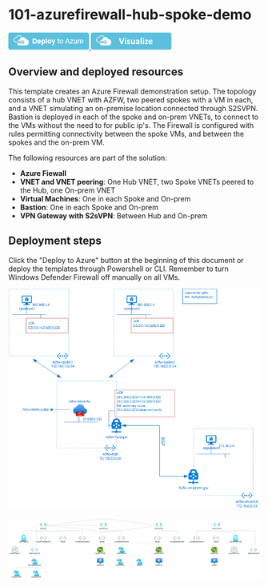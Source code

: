 # 101-azurefirewall-hub-spoke-demo

<a href="https://portal.azure.com/#create/Microsoft.Template/uri/https%3A%2F%2Fraw.githubusercontent.com%2FAzure%2Fazure-quickstart-templates%2Fmaster%2F101-azurefirewall-hub-spoke-demo%2Fazuredeploy.json" target="_blank">
<img src="https://raw.githubusercontent.com/Azure/azure-quickstart-templates/master/1-CONTRIBUTION-GUIDE/images/deploytoazure.png"/>
</a>

<a href="http://armviz.io/#/?load=https%3A%2F%2Fraw.githubusercontent.com%2FAzure%2Fazure-quickstart-templates%2Fmaster%2F101-azurefirewall-hub-spoke-demo%2Fazuredeploy.json" target="_blank">
<img src="https://raw.githubusercontent.com/Azure/azure-quickstart-templates/master/1-CONTRIBUTION-GUIDE/images/visualizebutton.png"/>
</a>

## Overview and deployed resources

This template creates an Azure Firewall demonstration setup. The topology consists of a hub VNET with AZFW, two peered spokes with a VM in each, and a VNET simulating an on-premise location connected through S2SVPN. Bastion is deployed in each of the spoke and on-prem VNETs, to connect to the VMs without the need to for public ip's.
The Firewall is configured with rules permitting connectivity between the spoke VMs, and between the spokes and the on-prem VM.

The following resources are part of the solution:

+ **Azure Fiewall**
+ **VNET and VNET peering**: One Hub VNET, two Spoke VNETs peered to the Hub, one On-prem VNET
+ **Virtual Machines**: One in each Spoke and On-prem
+ **Bastion**: One in each Spoke and On-prem
+ **VPN Gateway with S2sVPN**: Between Hub and On-prem

## Deployment steps

Click the "Deploy to Azure" button at the beginning of this document or deploy the templates through Powershell or CLI. 
Remember to turn Windows Defender Firewall off manually on all VMs.

![Topology](images/azfwdemo.png)

![Topology](images/topology.png)


